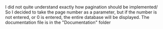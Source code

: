 I did not quite understand exactly how pagination should be implemented/
So I decided to take the page number as a parameter, but if the number is not entered, or 0 is entered, the entire database will be displayed.
The documentation file is in the "Documentation" folder
